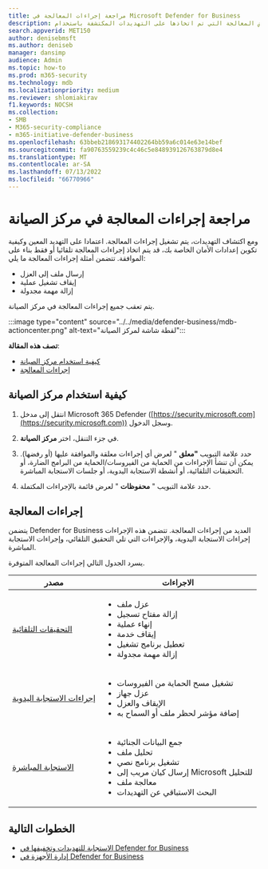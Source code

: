 ```yaml
---
title: مراجعة إجراءات المعالجة في Microsoft Defender for Business
description: عرض المعالجة التي تم اتخاذها على التهديدات المكتشفة باستخدام Defender for Business. يمكنك عرض الإجراءات في مركز الصيانة في مدخل Microsoft 365 Defender.
search.appverid: MET150
author: denisebmsft
ms.author: deniseb
manager: dansimp
audience: Admin
ms.topic: how-to
ms.prod: m365-security
ms.technology: mdb
ms.localizationpriority: medium
ms.reviewer: shlomiakirav
f1.keywords: NOCSH
ms.collection:
- SMB
- M365-security-compliance
- m365-initiative-defender-business
ms.openlocfilehash: 63bbeb218693174402264bb59a6c014e63e14bef
ms.sourcegitcommit: fa90763559239c4c46c5e848939126763879d8e4
ms.translationtype: MT
ms.contentlocale: ar-SA
ms.lasthandoff: 07/13/2022
ms.locfileid: "66770966"
---
```

# <a name="review-remediation-actions-in-the-action-center"></a>مراجعة إجراءات المعالجة في مركز الصيانة

ومع اكتشاف التهديدات، يتم تشغيل إجراءات المعالجة. اعتمادا على التهديد المعين وكيفية تكوين إعدادات الأمان الخاصة بك، قد يتم اتخاذ إجراءات المعالجة تلقائيا أو فقط بناء على الموافقة. تتضمن أمثلة إجراءات المعالجة ما يلي: 
- إرسال ملف إلى العزل
- إيقاف تشغيل عملية
- إزالة مهمة مجدولة

يتم تعقب جميع إجراءات المعالجة في مركز الصيانة.

:::image type="content" source="../../media/defender-business/mdb-actioncenter.png" alt-text="لقطة شاشة لمركز الصيانة":::

**تصف هذه المقالة**:

- [كيفية استخدام مركز الصيانة](#how-to-use-the-action-center)
- [إجراءات المعالجة](#remediation-actions)


## <a name="how-to-use-the-action-center"></a>كيفية استخدام مركز الصيانة

1. انتقل إلى مدخل Microsoft 365 Defender ([https://security.microsoft.com](https://security.microsoft.com)) وسجل الدخول.

2. في جزء التنقل، اختر **مركز الصيانة**.

3. حدد علامة التبويب **"معلق** " لعرض أي إجراءات معلقة والموافقة عليها (أو رفضها). يمكن أن تنشأ الإجراءات من الحماية من الفيروسات/الحماية من البرامج الضارة، أو التحقيقات التلقائية، أو أنشطة الاستجابة اليدوية، أو جلسات الاستجابة المباشرة.

4. حدد علامة التبويب " **محفوظات** " لعرض قائمة بالإجراءات المكتملة.

## <a name="remediation-actions"></a>إجراءات المعالجة

يتضمن Defender for Business العديد من إجراءات المعالجة. تتضمن هذه الإجراءات إجراءات الاستجابة اليدوية، والإجراءات التي تلي التحقيق التلقائي، وإجراءات الاستجابة المباشرة.

يسرد الجدول التالي إجراءات المعالجة المتوفرة.

| مصدر  | الاجراءات  |
|---------|---------|
| [التحقيقات التلقائية](../defender-endpoint/automated-investigations.md)      |<ul><li>عزل ملف</li><li>إزالة مفتاح تسجيل</li><li>إنهاء عملية</li><li>إيقاف خدمة</li><li>تعطيل برنامج تشغيل</li><li>إزالة مهمة مجدولة </li></ul> |
| [إجراءات الاستجابة اليدوية](../defender-endpoint/respond-machine-alerts.md)   |<ul><li>تشغيل مسح الحماية من الفيروسات</li><li>عزل جهاز</li><li>الإيقاف والعزل</li><li>إضافة مؤشر لحظر ملف أو السماح به</li></ul> |
| [الاستجابة المباشرة](../defender-endpoint/live-response.md)   |<ul><li>جمع البيانات الجنائية</li><li>تحليل ملف</li><li>تشغيل برنامج نصي</li><li>إرسال كيان مريب إلى Microsoft للتحليل</li><li>معالجة ملف </li><li>البحث الاستباقي عن التهديدات</li></ul>|

## <a name="next-steps"></a>الخطوات التالية

- [الاستجابة للتهديدات وتخفيفها في Defender for Business](mdb-respond-mitigate-threats.md)
- [إدارة الأجهزة في Defender for Business](mdb-manage-devices.md)
